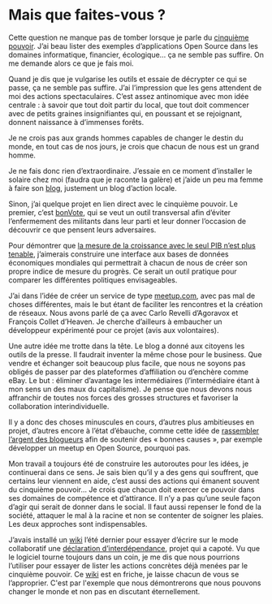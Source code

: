 # Mais que faites-vous ?

Cette question ne manque pas de tomber lorsque je parle du [cinquième pouvoir](/le-cinquieme-pouvoir/). J’ai beau lister des exemples d’applications Open Source dans les domaines informatique, financier, écologique… ça ne semble pas suffire. On me demande alors ce que je fais moi.

Quand je dis que je vulgarise les outils et essaie de décrypter ce qui se passe, ça ne semble pas suffire. J’ai l’impression que les gens attendent de moi des actions spectaculaires. C’est assez antinomique avec mon idée centrale : à savoir que tout doit partir du local, que tout doit commencer avec de petits graines insignifiantes qui, en poussant et se rejoignant, donnent naissance à d’immenses forêts.

Je ne crois pas aux grands hommes capables de changer le destin du monde, en tout cas de nos jours, je crois que chacun de nous est un grand homme.

Je ne fais donc rien d’extraordinaire. J’essaie en ce moment d’installer le solaire chez moi (faudra que je raconte la galère) et j’aide un peu ma femme à faire son [blog](http://www.roquerols.fr), justement un blog d’action locale.

Sinon, j’ai quelque projet en lien direct avec le cinquième pouvoir. Le premier, c’est [bonVote](http://bonvote.com), qui se veut un outil transversal afin d’éviter l’enfermement des militants dans leur parti et leur donner l’occasion de découvrir ce que pensent leurs adversaires.

Pour démontrer que [la mesure de la croissance avec le seul PIB n’est plus tenable](/2006/05/30/croissance-illusoire/), j’aimerais construire une interface aux bases de données économiques mondiales qui permettrait à chacun de nous de créer son propre indice de mesure du progrès. Ce serait un outil pratique pour comparer les différentes politiques envisageables.

J’ai dans l’idée de créer un service de type [meetup.com](http://www.meetup.com), avec pas mal de choses différentes, mais le but étant de faciliter les rencontres et la création de réseaux. Nous avons parlé de ça avec Carlo Revelli d’Agoravox et François Collet d’Heaven. Je cherche d’ailleurs à embaucher un développeur expérimenté pour ce projet (avis aux volontaires).

Une autre idée me trotte dans la tête. Le blog a donné aux citoyens les outils de la presse. Il faudrait inventer la même chose pour le business. Que vendre et échanger soit beaucoup plus facile, que nous ne soyons pas obligés de passer par des plateformes d’affiliation ou d’enchère comme eBay. Le but : éliminer d’avantage les intermédiaires (l’intermédiaire étant à mon sens un des maux du capitalisme). Je pense que nous devons nous affranchir de toutes nos forces des grosses structures et favoriser la collaboration interindividuelle.

Il y a donc des choses minuscules en cours, d’autres plus ambitieuses en projet, d’autres encore à l’état d’ébauche, comme cette idée de [rassembler l’argent des blogueurs](/) afin de soutenir des « bonnes causes », par exemple développer un meetup en Open Source, pourquoi pas.

Mon travail a toujours été de construire les autoroutes pour les idées, je continuerai dans ce sens. Je sais bien qu’il y a des gens qui souffrent, que certains leur viennent en aide, c’est aussi des actions qui émanent souvent du cinquième pouvoir… Je crois que chacun doit exercer ce pouvoir dans ses domaines de compétence et d’attirance. Il n’y a pas qu’une seule façon d’agir qui serait de donner dans le social. Il faut aussi repenser le fond de la société, attaquer le mal à la racine et non se contenter de soigner les plaies. Les deux approches sont indispensables.

J’avais installé un [wiki](http://wiki.tcrouzet.com) l’été dernier pour essayer d’écrire sur le mode collaboratif une [déclaration d’interdépendance](/2006/06/27/declaration-d%e2%80%99interdependance/), projet qui a capoté. Vu que le logiciel tourne toujours dans un coin, je me dis que nous pourrions l’utiliser pour essayer de lister les actions concrètes déjà menées par le cinquième pouvoir. Ce [wiki](http://wiki.tcrouzet.com) est en friche, je laisse chacun de vous se l’approprier. C'est par l'exemple que nous démontrerons que nous pouvons changer le monde et non pas en discutant éternellement.
